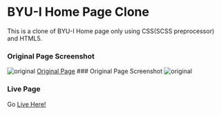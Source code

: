 # BYU-I Home Page Clone
<p>This is a clone of BYU-I Home page only using CSS(SCSS preprocessor) and HTML5.</p>

### Original Page Screenshot
<image alt='original' src='https://user-images.githubusercontent.com/38855938/187005877-886c6b80-0d81-4d51-8570-7a53029e245b.png'/>
<a href='https://www.byui.edu/'>Original Page</a>
### Original Page Screenshot
<image alt='original' src='https://user-images.githubusercontent.com/38855938/187005917-5fc5d9aa-d148-46f8-b113-9b29685238f1.png'/>

### Live Page
<p>Go <a href="https://hecris10.github.io/byui-clone-homepage/home.html">Live Here!</a>
